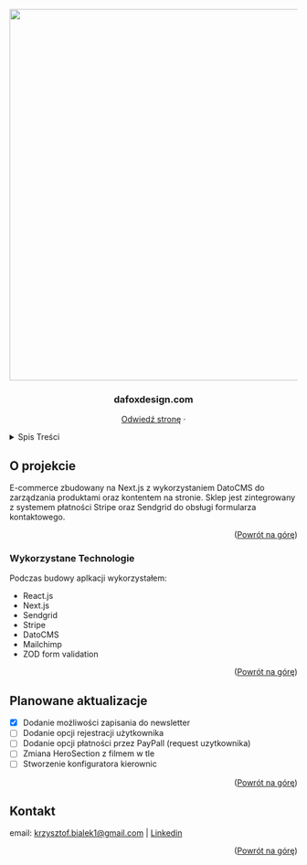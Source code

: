 <div id="top"></div>


<!-- PROJECT LOGO -->
<br />
<div align="center">

<img width="650px" src="https://user-images.githubusercontent.com/57173170/222343025-f11a1ae6-079b-47e1-8dd2-f72c912ce599.png" />

  <h3 align="center">dafoxdesign.com</h3>

  <p align="center">
    <a href="https://www.dafoxdesign.com">Odwiedź stronę</a>
    ·
  </p>
</div>

<!-- TABLE OF CONTENTS -->
<details>
  <summary>Spis Treści</summary>
  <ol>
    <li>
      <a href="#o-projekcie">O projekcie</a>
    </li>
    <li>
      <a href="#wykorzystane-technologie">Wykorzystane Technologie</a></li>
    </li>
    <li>
      <a href="#planowane-aktualizacje">Planowane Aktualizacje</a></li>
    </li>
    <li><a href="#contact">Contact</a></li>
  </ol>
</details>

<!-- ABOUT THE PROJECT -->

## O projekcie

E-commerce zbudowany na Next.js z wykorzystaniem DatoCMS do zarządzania produktami oraz kontentem na stronie. Sklep jest zintegrowany z systemem płatności Stripe oraz Sendgrid do obsługi formularza kontaktowego.

<p align="right">(<a href="#top">Powrót na górę</a>)</p>

### Wykorzystane Technologie

Podczas budowy aplkacji wykorzystałem:

- React.js
- Next.js
- Sendgrid
- Stripe
- DatoCMS
- Mailchimp
- ZOD form validation

<p align="right">(<a href="#top">Powrót na górę</a>)</p>

<!-- ROADMAP -->

## Planowane aktualizacje

- [x] Dodanie możliwości zapisania do newsletter
- [ ] Dodanie opcji rejestracji użytkownika
- [ ] Dodanie opcji płatności przez PayPall (request uzytkownika)
- [ ] Zmiana HeroSection z filmem w tle 
- [ ] Stworzenie konfiguratora kierownic

<p align="right">(<a href="#top">Powrót na górę</a>)</p>

<!-- CONTACT -->

## Kontakt

email: krzysztof.bialek1@gmail.com | <a href="https://www.linkedin.com/in/bialek-krzysztof">Linkedin</a>

<p align="right">(<a href="#top">Powrót na górę</a>)</p>
